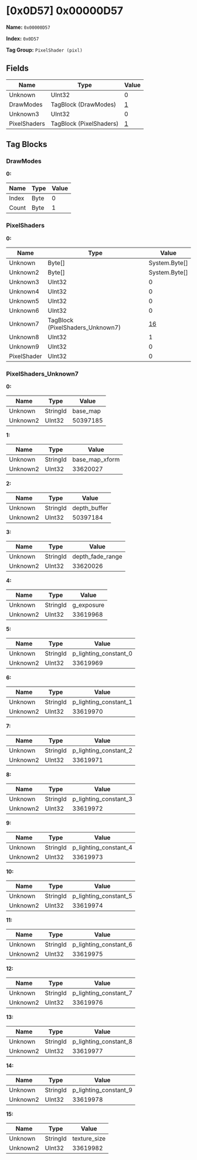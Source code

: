 # [0x0D57] 0x00000D57

**Name:** ```0x00000D57```

**Index:** ```0x0D57```

**Tag Group:** ```PixelShader (pixl)```

## Fields

Name	| Type	| Value
---	|---	|---	|
Unknown	|UInt32	|0
DrawModes	|TagBlock (DrawModes)	|[1](#drawmodes)
Unknown3	|UInt32	|0
PixelShaders	|TagBlock (PixelShaders)	|[1](#pixelshaders)


## Tag Blocks

### DrawModes

**0:**

Name	| Type	| Value
---	|---	|---	|
Index	|Byte	|0
Count	|Byte	|1


### PixelShaders

**0:**

Name	| Type	| Value
---	|---	|---	|
Unknown	|Byte[]	|System.Byte[]
Unknown2	|Byte[]	|System.Byte[]
Unknown3	|UInt32	|0
Unknown4	|UInt32	|0
Unknown5	|UInt32	|0
Unknown6	|UInt32	|0
Unknown7	|TagBlock (PixelShaders_Unknown7)	|[16](#pixelshaders_unknown7)
Unknown8	|UInt32	|1
Unknown9	|UInt32	|0
PixelShader	|UInt32	|0


### PixelShaders_Unknown7

**0:**

Name	| Type	| Value
---	|---	|---	|
Unknown	|StringId	|base_map
Unknown2	|UInt32	|50397185


**1:**

Name	| Type	| Value
---	|---	|---	|
Unknown	|StringId	|base_map_xform
Unknown2	|UInt32	|33620027


**2:**

Name	| Type	| Value
---	|---	|---	|
Unknown	|StringId	|depth_buffer
Unknown2	|UInt32	|50397184


**3:**

Name	| Type	| Value
---	|---	|---	|
Unknown	|StringId	|depth_fade_range
Unknown2	|UInt32	|33620026


**4:**

Name	| Type	| Value
---	|---	|---	|
Unknown	|StringId	|g_exposure
Unknown2	|UInt32	|33619968


**5:**

Name	| Type	| Value
---	|---	|---	|
Unknown	|StringId	|p_lighting_constant_0
Unknown2	|UInt32	|33619969


**6:**

Name	| Type	| Value
---	|---	|---	|
Unknown	|StringId	|p_lighting_constant_1
Unknown2	|UInt32	|33619970


**7:**

Name	| Type	| Value
---	|---	|---	|
Unknown	|StringId	|p_lighting_constant_2
Unknown2	|UInt32	|33619971


**8:**

Name	| Type	| Value
---	|---	|---	|
Unknown	|StringId	|p_lighting_constant_3
Unknown2	|UInt32	|33619972


**9:**

Name	| Type	| Value
---	|---	|---	|
Unknown	|StringId	|p_lighting_constant_4
Unknown2	|UInt32	|33619973


**10:**

Name	| Type	| Value
---	|---	|---	|
Unknown	|StringId	|p_lighting_constant_5
Unknown2	|UInt32	|33619974


**11:**

Name	| Type	| Value
---	|---	|---	|
Unknown	|StringId	|p_lighting_constant_6
Unknown2	|UInt32	|33619975


**12:**

Name	| Type	| Value
---	|---	|---	|
Unknown	|StringId	|p_lighting_constant_7
Unknown2	|UInt32	|33619976


**13:**

Name	| Type	| Value
---	|---	|---	|
Unknown	|StringId	|p_lighting_constant_8
Unknown2	|UInt32	|33619977


**14:**

Name	| Type	| Value
---	|---	|---	|
Unknown	|StringId	|p_lighting_constant_9
Unknown2	|UInt32	|33619978


**15:**

Name	| Type	| Value
---	|---	|---	|
Unknown	|StringId	|texture_size
Unknown2	|UInt32	|33619982


